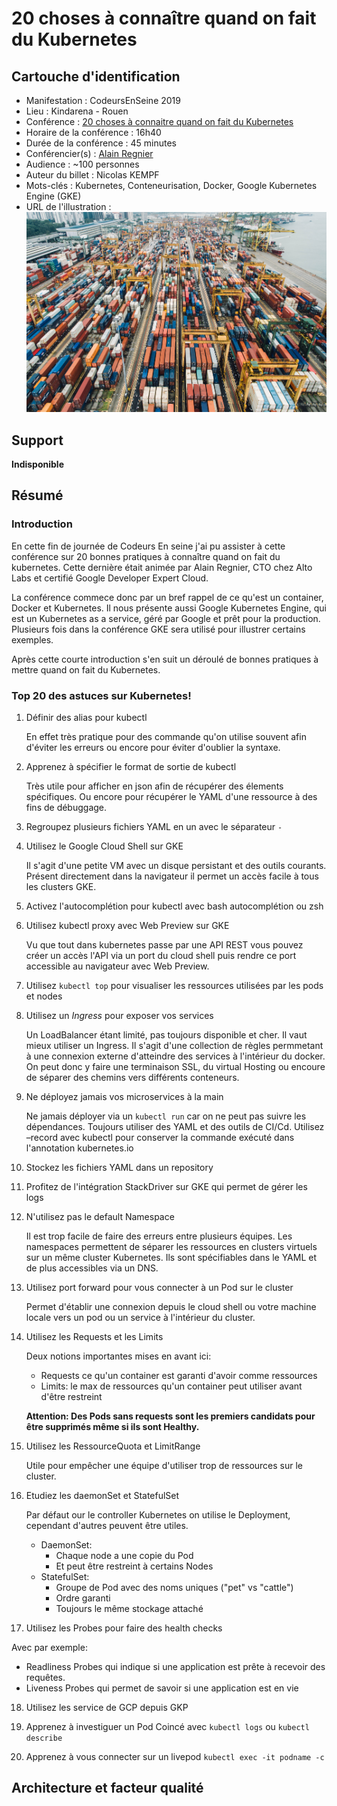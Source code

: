 # 20 choses à connaître quand on fait du Kubernetes

## Cartouche d'identification

 - Manifestation : CodeursEnSeine 2019
 - Lieu : Kindarena - Rouen
 - Conférence : [20 choses à connaitre quand on fait du Kubernetes](https://www.codeursenseine.com/2019/programme)
 - Horaire de la conférence : 16h40
 - Durée de la conférence : 45 minutes
 - Conférencier(s) : [Alain Regnier](https://fr.linkedin.com/in/alainregnier)
 - Audience : ~100 personnes
 - Auteur du billet : Nicolas KEMPF
 - Mots-clés : Kubernetes, Conteneurisation, Docker, Google Kubernetes Engine (GKE)
 - URL de l'illustration : ![Photo by chuttersnap on Unsplash](chuttersnap-fN603qcEA7g-unsplash.jpg)


## Support

**Indisponible**

## Résumé

### Introduction

En cette fin de journée de Codeurs En seine j'ai pu assister à cette conférence sur 20 bonnes pratiques à connaître quand on fait du kubernetes. Cette dernière était animée par Alain Regnier, CTO chez Alto Labs et certifié Google Developer Expert Cloud. 

La conférence commece donc par un bref rappel de ce qu'est un container, Docker et Kubernetes. Il nous présente aussi Google Kubernetes Engine, qui est un Kubernetes as a service, géré par Google et prêt pour la production. Plusieurs fois dans la conférence GKE sera utilisé pour illustrer certains exemples.

Après cette courte introduction s'en suit un déroulé de bonnes pratiques à mettre quand on fait du Kubernetes. 

### Top 20 des astuces sur Kubernetes!

1. Définir des alias pour kubectl

	En effet très pratique pour des commande qu'on utilise souvent afin d'éviter les erreurs ou encore pour éviter d'oublier la syntaxe.

2. Apprenez à spécifier le format de sortie de kubectl

	Très utile pour afficher en json afin de récupérer des élements spécifiques. Ou encore pour récupérer le YAML d'une ressource à des fins de débuggage. 

3. Regroupez plusieurs fichiers YAML en un avec le séparateur `-`

4. Utilisez le Google Cloud Shell sur GKE
	
	Il s'agit d'une petite VM avec un disque persistant et des outils courants. Présent directement dans la navigateur il permet un accès facile à tous les clusters GKE. 

5. Activez l'autocomplétion pour kubectl avec bash autocomplétion ou zsh

6. Utilisez kubectl proxy avec Web Preview sur GKE 
   
   Vu que tout dans kubernetes passe par une API REST vous pouvez créer un accès l'API via un port du cloud shell puis rendre ce port accessible au navigateur avec Web Preview.

7. Utilisez `kubectl top` pour visualiser les ressources utilisées par les pods et nodes 

8. Utilisez un *Ingress* pour exposer vos services 
   
 	Un LoadBalancer étant limité, pas toujours disponible et cher. Il vaut mieux utiliser un Ingress. Il s'agit d'une collection de règles permmetant à une connexion externe d'atteindre des services à l'intérieur du docker. On peut donc y faire une terminaison SSL, du virtual Hosting ou encoure de séparer des chemins vers différents conteneurs.

9. Ne déployez jamais vos microservices à la main

	Ne jamais déployer via un `kubectl run` car on ne peut pas suivre les dépendances. Toujours utiliser des YAML et des outils de CI/Cd. Utilisez –record avec kubectl pour conserver la commande exécuté dans l'annotation kubernetes.io

10. Stockez les fichiers YAML dans un repository 

11. Profitez de l'intégration StackDriver sur GKE qui permet de gérer les logs

12. N'utilisez pas le default Namespace 

	Il est trop facile de faire des erreurs entre plusieurs équipes. Les namespaces permettent de séparer les ressources en clusters virtuels sur un même cluster Kubernetes. Ils sont spécifiables dans le YAML et de plus accessibles via un DNS.

13. Utilisez port forward pour vous connecter à un Pod sur le cluster

	Permet d'établir une connexion depuis le cloud shell ou votre machine locale vers un pod ou un service à l'intérieur du cluster.

14. Utilisez les Requests et les Limits 

	Deux notions importantes mises en avant ici:
	- Requests ce qu'un container est garanti d'avoir comme ressources
	- Limits: le max de ressources qu'un container peut utiliser avant d'être restreint
	
	**Attention: Des Pods sans requests sont les premiers candidats pour être supprimés même si ils sont Healthy.**

15. Utilisez les RessourceQuota et LimitRange
	
	Utile pour empêcher une équipe d'utiliser trop de ressources sur le cluster.

16. Etudiez les daemonSet et StatefulSet 

	Par défaut our le controller Kubernetes on utilise le Deployment, cependant d'autres peuvent être utiles.
	- DaemonSet:
		- Chaque node a une copie du Pod 
		- Et peut être restreint à certains Nodes
	- StatefulSet:
		- Groupe de Pod avec des noms uniques ("pet" vs "cattle")
		- Ordre garanti
		- Toujours le même stockage attaché

17. Utilisez les Probes pour faire des health checks 
   
   Avec par exemple:
   - Readliness Probes qui indique si une application est prête à recevoir des requêtes.
   - Liveness Probes qui permet de savoir si une application est en vie

18. Utilisez les service de GCP depuis GKP

19. Apprenez à investiguer un Pod Coincé avec `kubectl logs` ou `kubectl describe`

20. Apprenez à vous connecter sur un livepod `kubectl exec -it podname -c`

## Architecture et facteur qualité


	
